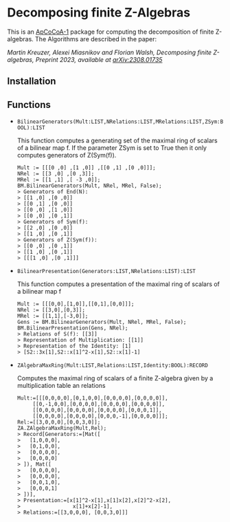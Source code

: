 # Decomposing finite Z-Algebras

This is an [ApCoCoA-1](https://apcocoa.uni-passau.de/) package for computing the decomposition of finite Z-algebras. 
The Algorithms are described in the paper: 

*Martin Kreuzer, Alexei Miasnikov and Florian Walsh, Decomposing finite Z-algebras, 
Preprint 2023, available at [arXiv:2308.01735](https://arxiv.org/abs/2308.01735)*

## Installation

## Functions
* ``BilinearGenerators(Mult:LIST,NRelations:LIST,MRelations:LIST,ZSym:BOOL):LIST``

  This function computes a generating set of the maximal ring of scalars of a bilinear map f.
  If the parameter ZSym is set to True then it only computes generators of Z(Sym(f)).
  ```
  Mult := [[[0 ,0] ,[1 ,0]] ,[[0 ,1] ,[0 ,0]]];
  NRel := [[3 ,0] ,[0 ,3]];
  MRel := [[1 ,1] ,[ -3 ,0]];
  BM.BilinearGenerators(Mult, NRel, MRel, False);
  > Generators of End(N):
  > [[1 ,0] ,[0 ,0]]
  > [[0 ,1] ,[0 ,0]]
  > [[0 ,0] ,[1 ,0]]
  > [[0 ,0] ,[0 ,1]]
  > Generators of Sym(f):
  > [[2 ,0] ,[0 ,0]]
  > [[1 ,0] ,[0 ,1]]
  > Generators of Z(Sym(f)):
  > [[0 ,0] ,[0 ,1]]
  > [[1 ,0] ,[0 ,1]]
  > [[[1 ,0] ,[0 ,1]]]
  ```
  
* ``BilinearPresentation(Generators:LIST,NRelations:LIST):LIST``

  This function computes a presentation of the maximal ring of scalars of a bilinear map f
  ```
  Mult := [[[0,0],[1,0]],[[0,1],[0,0]]];
  NRel := [[3,0],[0,3]];
  MRel := [[1,1],[-3,0]];
  Gens := BM.BilinearGenerators(Mult, NRel, MRel, False);
  BM.BilinearPresentation(Gens, NRel);
  > Relations of S(f): [[3]]
  > Representation of Multiplication: [[1]]
  > Representation of the Identity: [1]
  > [S2::3x[1],S2::x[1]^2-x[1],S2::x[1]-1]
  ```
  
* ``ZAlgebraMaxRing(Mult:LIST,Relations:LIST,Identity:BOOL):RECORD``

  Computes the maximal ring of scalars of a finite Z-algebra given by a multiplication table an relations
  ```
  Mult:=[[[0,0,0,0],[0,1,0,0],[0,0,0,0],[0,0,0,0]],
       [[0,-1,0,0],[0,0,0,0],[0,0,0,0],[0,0,0,0]],
       [[0,0,0,0],[0,0,0,0],[0,0,0,0],[0,0,0,1]],
       [[0,0,0,0],[0,0,0,0],[0,0,0,-1],[0,0,0,0]]];
  Rel:=[[3,0,0,0],[0,0,3,0]];
  ZA.ZAlgebraMaxRing(Mult,Rel);
  > Record[Generators:=[Mat([
  >   [1,0,0,0],
  >   [0,1,0,0],
  >   [0,0,0,0],
  >   [0,0,0,0]
  > ]), Mat([
  >   [0,0,0,0],
  >   [0,0,0,0],
  >   [0,0,1,0],
  >   [0,0,0,1]
  > ])],
  > Presentation:=[x[1]^2-x[1],x[1]x[2],x[2]^2-x[2],
  >                 x[1]+x[2]-1],
  > Relations:=[[3,0,0,0], [0,0,3,0]]]
  ```

  
